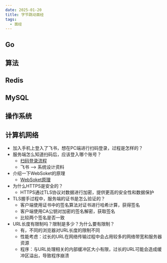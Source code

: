 ```yaml
---
date: 2025-01-20
title: 字节跳动面经
tags:
  - 面经
---
```


## Go


## 算法


## Redis


## MySQL


## 操作系统


## 计算机网络

- 加入手机上登入了飞书，想在PC端进行扫码登录，过程是怎样的？
-  服务端怎么知道扫码后，应该登入哪个账号？
	- [扫码登录流程](https://arcstack.top/md/interview/advance/advance/system-design/1-scan-code-login.html)
	- 飞书 --> 系统设计资料
- 介绍一下WebSoket的原理
	- [WebSoket原理](https://juejin.cn/post/7086021621542027271)
- 为什么HTTPS是安全的？
	- HTTPS通过TLS协议对数据进行加密，提供更高的安全性和数据保护
- TLS握手过程中，服务端的证书是怎么验证的？
	- 客户端使用证书中的签名算法对证书进行哈希计算，获得签名
	- 客户端使用CA公钥对加密的签名解密，获取签名
	- 比较两个签名是否一致
- URL长度有限制吗？限制是多少？为什么要有限制？
	- 有，不同的浏览器对URL长度的限制不同
	- 性能考虑：过长的URL在网络传输过程中会占用较多的网络带宽和服务器资源
	- 程序：与URL处理相关的内部缓冲区大小有限，过长的URL可能会造成缓冲区溢出，导致程序崩溃